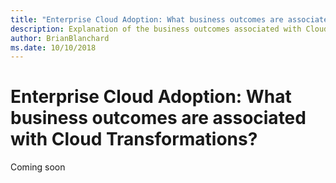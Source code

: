 ```yaml
---
title: "Enterprise Cloud Adoption: What business outcomes are associated with Cloud Transformations?"
description: Explanation of the business outcomes associated with Cloud Transformations
author: BrianBlanchard
ms.date: 10/10/2018
---
```


# Enterprise Cloud Adoption: What business outcomes are associated with Cloud Transformations?

Coming soon